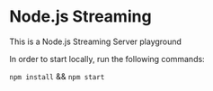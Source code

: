 # Node.js Streaming

This is a Node.js Streaming Server playground

In order to start locally, run the following commands:

`npm install` && `npm start`
